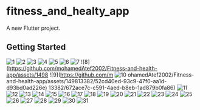 # fitness_and_healty_app

A new Flutter project.

## Getting Started

![1](https://github.com/mohamedAtef2002/Fitness-and-health-app/assets/149813382/c63f3c97-e502-468d-86e7-e03451950c33)
![2](https://github.com/mohamedAtef2002/Fitness-and-health-app/assets/149813382/69adc3e5-465e-4917-8f80-efb05627cfb6)
![3](https://github.com/mohamedAtef2002/Fitness-and-health-app/assets/149813382/af15452d-8072-49e4-83ec-3b9e41715f61)
![4](https://github.com/mohamedAtef2002/Fitness-and-health-app/assets/149813382/1131ac68-41e0-49d4-8ef1-e9d97d81a8ba)
![5](https://github.com/mohamedAtef2002/Fitness-and-health-app/assets/149813382/017dcac4-db78-47c6-9ff3-952e9886e59a)
![6](https://github.com/mohamedAtef2002/Fitness-and-health-app/assets/149813382/99577791-2330-4430-8835-294be259f18c)
![7](https://github.com/mohamedAtef2002/Fitness-and-health-app/assets/149813382/7ade38a9-bbb6-47f8-bfde-e5f10a7c7e29)
![8](https://github.com/mohamedAtef2002/Fitness-and-health-app/assets/1498
![9](https://github.com/m
![10](https://github.com/mohamedAtef2002/Fitness-and-health-app/assets/149813382/c7fea685-8fe4-4f97-9ef2-996733498d00)
ohamedAtef2002/Fitness-and-health-app/assets/149813382/52cd40ed-93c9-47f0-aa1d-d93bd0ad226e)
13382/672ace7c-c591-4aed-b8eb-1ad879b0fa86)
![11](https://github.com/mohamedAtef2002/Fitness-and-health-app/assets/149813382/65d35d37-a55b-4f4d-b53a-6fc1a47e8ac3)
![12](https://github.com/mohamedAtef2002/Fitness-and-health-app/assets/149813382/2c8ed32d-667d-4f5f-8c0d-d9faf8c8b8e0)
![13](https://github.com/mohamedAtef2002/Fitness-and-health-app/assets/149813382/3afc2d94-ba37-4ca9-9af3-5fe1d80aa20a)
![14](https://github.com/mohamedAtef2002/Fitness-and-health-app/assets/149813382/9546422e-e2ed-43ce-85a7-b78ba6764bc8)
![15](https://github.com/mohamedAtef2002/Fitness-and-health-app/assets/149813382/5758f7ae-9426-45ca-87db-e42d05ac8a75)
![16](https://github.com/mohamedAtef2002/Fitness-and-health-app/assets/149813382/fa5e8dee-01f0-4d68-b14e-279f6af4ac2b)
![17](https://github.com/mohamedAtef2002/Fitness-and-health-app/assets/149813382/17fdc0a2-8911-4e5a-ba5e-846a3f07e196)
![18](https://github.com/mohamedAtef2002/Fitness-and-health-app/assets/149813382/a35897e4-231a-45be-9ac3-feac50c5b471)
![19](https://github.com/mohamedAtef2002/Fitness-and-health-app/assets/149813382/8261a653-2d1e-440f-a29e-045b3bf5c757)
![20](https://github.com/mohamedAtef2002/Fitness-and-health-app/assets/149813382/f7d1adea-8904-4b7c-a399-c06961d45095)
![21](https://github.com/mohamedAtef2002/Fitness-and-health-app/assets/149813382/42ce0e64-c436-469b-8dfd-958f6e9bda69)
![22](https://github.com/mohamedAtef2002/Fitness-and-health-app/assets/149813382/598720ed-2aef-4ab5-9457-f457f4873c59)
![23](https://github.com/mohamedAtef2002/Fitness-and-health-app/assets/149813382/1fc44568-94a6-44f3-869b-06359f00a2f2)
![24](https://github.com/mohamedAtef2002/Fitness-and-health-app/assets/149813382/a67c32e3-90bc-4171-9c50-e8f92809a5e7)
![25](https://github.com/mohamedAtef2002/Fitness-and-health-app/assets/149813382/15405f7c-415d-47af-a528-4d3ef1b20d68)
![26](https://github.com/mohamedAtef2002/Fitness-and-health-app/assets/149813382/4d8b8968-9f7d-4948-bc38-54e1ee1c4349)
![27](https://github.com/mohamedAtef2002/Fitness-and-health-app/assets/149813382/2ec88673-4f98-46e4-837f-f6668bed399e)
![28](https://github.com/mohamedAtef2002/Fitness-and-health-app/assets/149813382/eec61628-a6c2-429f-8dac-4e1f68b46ee2)
![29](https://github.com/mohamedAtef2002/Fitness-and-health-app/assets/149813382/e98d411f-82eb-49eb-bc17-e7be363411af)
![30](https://github.com/mohamedAtef2002/Fitness-and-health-app/assets/149813382/909b2b26-671a-48bb-8f53-aa5ac5f3eec0)
![31](https://github.com/mohamedAtef2002/Fitness-and-health-app/assets/149813382/f2b519ca-de57-4b7b-a320-4b0db042eb9e)

